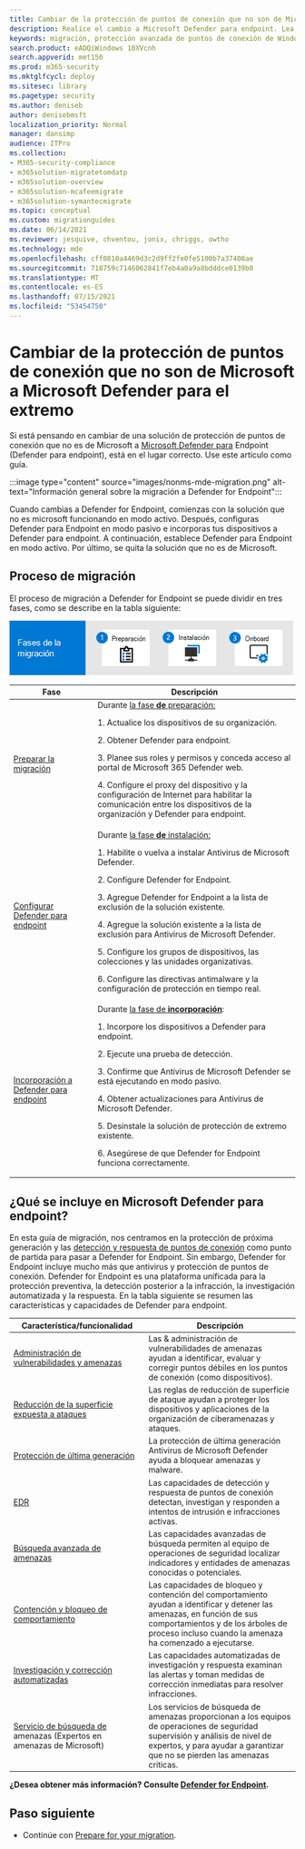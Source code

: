 ```yaml
---
title: Cambiar de la protección de puntos de conexión que no son de Microsoft a Microsoft Defender para el extremo
description: Realice el cambio a Microsoft Defender para endpoint. Lea este artículo para obtener información general.
keywords: migración, protección avanzada de puntos de conexión de Windows Defender, para Endpoint, edr
search.product: eADQiWindows 10XVcnh
search.appverid: met150
ms.prod: m365-security
ms.mktglfcycl: deploy
ms.sitesec: library
ms.pagetype: security
ms.author: deniseb
author: denisebmsft
localization_priority: Normal
manager: dansimp
audience: ITPro
ms.collection:
- M365-security-compliance
- m365solution-migratetomdatp
- m365solution-overview
- m365solution-mcafeemigrate
- m365solution-symantecmigrate
ms.topic: conceptual
ms.custom: migrationguides
ms.date: 06/14/2021
ms.reviewer: jesquive, chventou, jonix, chriggs, owtho
ms.technology: mde
ms.openlocfilehash: cff0810a4469d3c2d9ff2fe0fe5100b7a37408ae
ms.sourcegitcommit: 718759c7146062841f7eb4a0a9a8bdddce0139b0
ms.translationtype: MT
ms.contentlocale: es-ES
ms.lasthandoff: 07/15/2021
ms.locfileid: "53454750"
---
```

# <a name="make-the-switch-from-non-microsoft-endpoint-protection-to-microsoft-defender-for-endpoint"></a>Cambiar de la protección de puntos de conexión que no son de Microsoft a Microsoft Defender para el extremo

Si está pensando en cambiar de una solución de protección de puntos de conexión que no es de Microsoft a [Microsoft Defender para](microsoft-defender-endpoint.md) Endpoint (Defender para endpoint), está en el lugar correcto. Use este artículo como guía.

:::image type="content" source="images/nonms-mde-migration.png" alt-text="Información general sobre la migración a Defender for Endpoint":::

Cuando cambias a Defender for Endpoint, comienzas con la solución que no es microsoft funcionando en modo activo. Después, configuras Defender para Endpoint en modo pasivo e incorporas tus dispositivos a Defender para endpoint. A continuación, establece Defender para Endpoint en modo activo. Por último, se quita la solución que no es de Microsoft.

## <a name="the-migration-process"></a>Proceso de migración

El proceso de migración a Defender for Endpoint se puede dividir en tres fases, como se describe en la tabla siguiente:

![Fases de migración: preparar, configurar, incorporar](images/phase-diagrams/migration-phases.png)

|Fase |Descripción |
|--|--|
|[Preparar la migración](switch-to-microsoft-defender-prepare.md) |Durante [la fase **de** preparación:](switch-to-microsoft-defender-prepare.md) <p>1. Actualice los dispositivos de su organización. <p>2. Obtener Defender para endpoint. <p>3. Planee sus roles y permisos y conceda acceso al portal de Microsoft 365 Defender web. <p>4. Configure el proxy del dispositivo y la configuración de Internet para habilitar la comunicación entre los dispositivos de la organización y Defender para endpoint. |
|[Configurar Defender para endpoint](switch-to-microsoft-defender-setup.md) |Durante [la fase **de** instalación:](switch-to-microsoft-defender-setup.md) <p>1. Habilite o vuelva a instalar Antivirus de Microsoft Defender. <p>2. Configure Defender for Endpoint. <p>3. Agregue Defender for Endpoint a la lista de exclusión de la solución existente. <p>4. Agregue la solución existente a la lista de exclusión para Antivirus de Microsoft Defender. <p>5. Configure los grupos de dispositivos, las colecciones y las unidades organizativas. <p>6. Configure las directivas antimalware y la configuración de protección en tiempo real.|
|[Incorporación a Defender para endpoint](switch-to-microsoft-defender-onboard.md) |Durante [la fase de **incorporación**](switch-to-microsoft-defender-onboard.md): <p>1. Incorpore los dispositivos a Defender para endpoint. <p>2. Ejecute una prueba de detección. <p>3. Confirme que Antivirus de Microsoft Defender se está ejecutando en modo pasivo. <p>4. Obtener actualizaciones para Antivirus de Microsoft Defender. <p>5. Desinstale la solución de protección de extremo existente. <p>6. Asegúrese de que Defender for Endpoint funciona correctamente. |

## <a name="whats-included-in-microsoft-defender-for-endpoint"></a>¿Qué se incluye en Microsoft Defender para endpoint?

En esta guía de [](microsoft-defender-antivirus-in-windows-10.md) migración, nos centramos en la protección de próxima generación y las [detección y respuesta de puntos de conexión](overview-endpoint-detection-response.md) como punto de partida para pasar a Defender for Endpoint. Sin embargo, Defender for Endpoint incluye mucho más que antivirus y protección de puntos de conexión. Defender for Endpoint es una plataforma unificada para la protección preventiva, la detección posterior a la infracción, la investigación automatizada y la respuesta. En la tabla siguiente se resumen las características y capacidades de Defender para endpoint. 

| Característica/funcionalidad | Descripción |
|---|---|
| [Administración de vulnerabilidades y amenazas](next-gen-threat-and-vuln-mgt.md) | Las & administración de vulnerabilidades de amenazas ayudan a identificar, evaluar y corregir puntos débiles en los puntos de conexión (como dispositivos). |
| [Reducción de la superficie expuesta a ataques](overview-attack-surface-reduction.md) | Las reglas de reducción de superficie de ataque ayudan a proteger los dispositivos y aplicaciones de la organización de ciberamenazas y ataques. |
| [Protección de última generación](microsoft-defender-antivirus-in-windows-10.md) | La protección de última generación Antivirus de Microsoft Defender ayuda a bloquear amenazas y malware. |
| [EDR](overview-endpoint-detection-response.md) | Las capacidades de detección y respuesta de puntos de conexión detectan, investigan y responden a intentos de intrusión e infracciones activas.  |
| [Búsqueda avanzada de amenazas](advanced-hunting-overview.md) | Las capacidades avanzadas de búsqueda permiten al equipo de operaciones de seguridad localizar indicadores y entidades de amenazas conocidas o potenciales. |
| [Contención y bloqueo de comportamiento](behavioral-blocking-containment.md) | Las capacidades de bloqueo y contención del comportamiento ayudan a identificar y detener las amenazas, en función de sus comportamientos y de los árboles de proceso incluso cuando la amenaza ha comenzado a ejecutarse. |
| [Investigación y corrección automatizadas](automated-investigations.md) | Las capacidades automatizadas de investigación y respuesta examinan las alertas y toman medidas de corrección inmediatas para resolver infracciones. |
| [Servicio de búsqueda de](microsoft-threat-experts.md) amenazas (Expertos en amenazas de Microsoft) | Los servicios de búsqueda de amenazas proporcionan a los equipos de operaciones de seguridad supervisión y análisis de nivel de expertos, y para ayudar a garantizar que no se pierden las amenazas críticas. |

**¿Desea obtener más información? Consulte [Defender for Endpoint](microsoft-defender-endpoint.md).**

## <a name="next-step"></a>Paso siguiente

- Continúe con [Prepare for your migration](switch-to-microsoft-defender-prepare.md).
